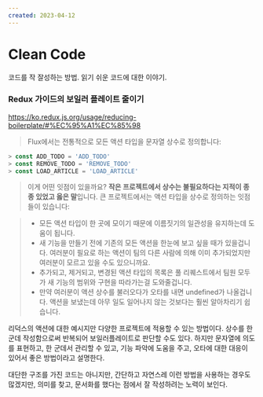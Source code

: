 ```yaml
---
created: 2023-04-12
---
```

# Clean Code

코드를 작 잘성하는 방법. 읽기 쉬운 코드에 대한 이야기.

### Redux 가이드의 보일러 플레이트 줄이기

https://ko.redux.js.org/usage/reducing-boilerplate/#%EC%95%A1%EC%85%98

> Flux에서는 전통적으로 모든 액션 타입을 문자열 상수로 정의합니다:

```javascript
> const ADD_TODO = 'ADD_TODO'
> const REMOVE_TODO = 'REMOVE_TODO'
> const LOAD_ARTICLE = 'LOAD_ARTICLE'
```

> 이게 어떤 잇점이 있을까요? **작은 프로젝트에서 상수는 불필요하다는 지적이 종종 있었고 옳은 말**입니다. 큰 프로젝트에서는 액션 타입을 상수로 정의하는 잇점들이 있습니다:

> * 모든 액션 타입이 한 곳에 모이기 때문에 이름짓기의 일관성을 유지하는데 도움이 됩니다.
> * 새 기능을 만들기 전에 기존의 모든 액션을 한눈에 보고 싶을 때가 있을겁니다. 여러분이 필요로 하는 액션이 팀의 다른 사람에 의해 이미 추가되었지만 여러분이 모르고 있을 수도 있으니까요.
> * 추가되고, 제거되고, 변경된 액션 타입의 목록은 풀 리퀘스트에서 팀원 모두가 새 기능의 범위와 구현을 따라가는걸 도와줄겁니다.
> * 만약 여러분이 액션 상수를 불러오다가 오타를 내면 undefined가 나올겁니다. 액션을 보냈는데 아무 일도 일어나지 않는 것보다는 훨씬 알아차리기 쉽습니다.

리덕스의 액션에 대한 예시지만 다양한 프로젝트에 적용할 수 있는 방법이다.
상수를 한군데 작성함으로써 반복되어 보일러플레이트로 판단할 수도 있다.
하지만 문자열에 의도를 표현하고, 한 군데서 관리할 수 있고, 기능 파악에 도움을 주고, 오타에 대한 대응이 있어서 좋은 방법이라고 설명한다.

대단한 구조를 가진 코드는 아니지만, 간단하고 자연스레 이런 방법을 사용하는 경우도 많겠지만,
의미를 찾고, 문서화를 했다는 점에서 잘 작성하려는 노력이 보인다.
